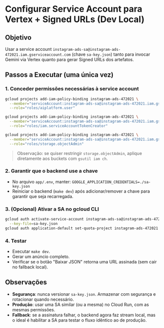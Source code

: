 # Configurar Service Account para Vertex + Signed URLs (Dev Local)

## Objetivo
Usar a service account `instagram-ads-sa@instagram-ads-472021.iam.gserviceaccount.com` (chave `sa-key.json`) tanto para invocar Gemini via Vertex quanto para gerar Signed URLs dos artefatos.

## Passos a Executar (uma única vez)

### 1. Conceder permissões necessárias à service account
```bash
gcloud projects add-iam-policy-binding instagram-ads-472021 \
  --member="serviceAccount:instagram-ads-sa@instagram-ads-472021.iam.gserviceaccount.com" \
  --role="roles/aiplatform.user"

gcloud projects add-iam-policy-binding instagram-ads-472021 \
  --member="serviceAccount:instagram-ads-sa@instagram-ads-472021.iam.gserviceaccount.com" \
  --role="roles/iam.serviceAccountTokenCreator"

gcloud projects add-iam-policy-binding instagram-ads-472021 \
  --member="serviceAccount:instagram-ads-sa@instagram-ads-472021.iam.gserviceaccount.com" \
  --role="roles/storage.objectAdmin"
```

> Observação: se quiser restringir `storage.objectAdmin`, aplique diretamente aos buckets com `gsutil iam ch`.

### 2. Garantir que o backend use a chave
- No arquivo `app/.env`, manter: `GOOGLE_APPLICATION_CREDENTIALS=./sa-key.json`
- Reiniciar o backend (`make dev`) após adicionar/remover a chave para garantir que seja recarregada.

### 3. (Opcional) Ativar a SA no gcloud CLI
```bash
gcloud auth activate-service-account instagram-ads-sa@instagram-ads-472021.iam.gserviceaccount.com \
  --key-file=sa-key.json
gcloud auth application-default set-quota-project instagram-ads-472021
```

### 4. Testar
- Executar `make dev`.
- Gerar um anúncio completo.
- Verificar se o botão "Baixar JSON" retorna uma URL assinada (sem cair no fallback local).

## Observações
- **Segurança**: nunca versionar `sa-key.json`. Armazenar com segurança e rotacionar quando necessário.
- **Produção**: usar uma SA similar (ou a mesma) no Cloud Run, com as mesmas permissões.
- **Fallback**: se a assinatura falhar, o backend agora faz stream local, mas o ideal é habilitar a SA para testar o fluxo idêntico ao de produção.

